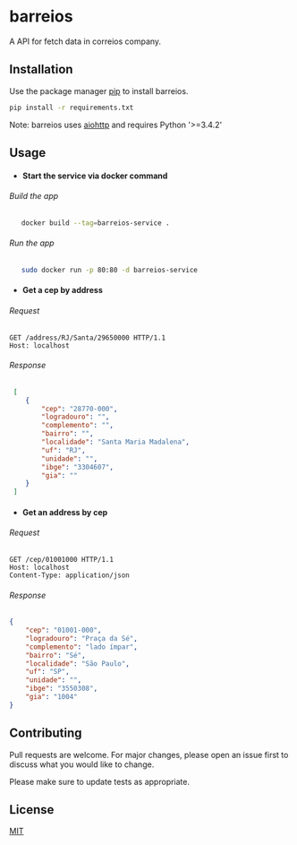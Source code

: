 # barreios

A API for fetch data in correios company.

## Installation

Use the package manager [pip](https://pip.pypa.io/en/stable/) to install barreios.

```bash
pip install -r requirements.txt
```
Note: barreios uses [aiohttp](https://aiohttp.readthedocs.io/en/stable/) and requires Python '>=3.4.2'


## Usage

- #### Start the service via docker command

###### Build the app
```bash
   docker build --tag=barreios-service .
```
###### Run the app

```bash
   sudo docker run -p 80:80 -d barreios-service
```

- #### Get a cep by address
###### Request
```http
GET /address/RJ/Santa/29650000 HTTP/1.1
Host: localhost
```
###### Response 
```json
 [
    {
        "cep": "28770-000",
        "logradouro": "",
        "complemento": "",
        "bairro": "",
        "localidade": "Santa Maria Madalena",
        "uf": "RJ",
        "unidade": "",
        "ibge": "3304607",
        "gia": ""
    }
 ]
```
- #### Get an address by cep
###### Request
```http
GET /cep/01001000 HTTP/1.1
Host: localhost
Content-Type: application/json

```
###### Response
``` json
{
    "cep": "01001-000",
    "logradouro": "Praça da Sé",
    "complemento": "lado ímpar",
    "bairro": "Sé",
    "localidade": "São Paulo",
    "uf": "SP",
    "unidade": "",
    "ibge": "3550308",
    "gia": "1004"
}
```

## Contributing
Pull requests are welcome. For major changes, please open an issue first to discuss what you would like to change.

Please make sure to update tests as appropriate.

## License
[MIT](https://choosealicense.com/licenses/mit/)
